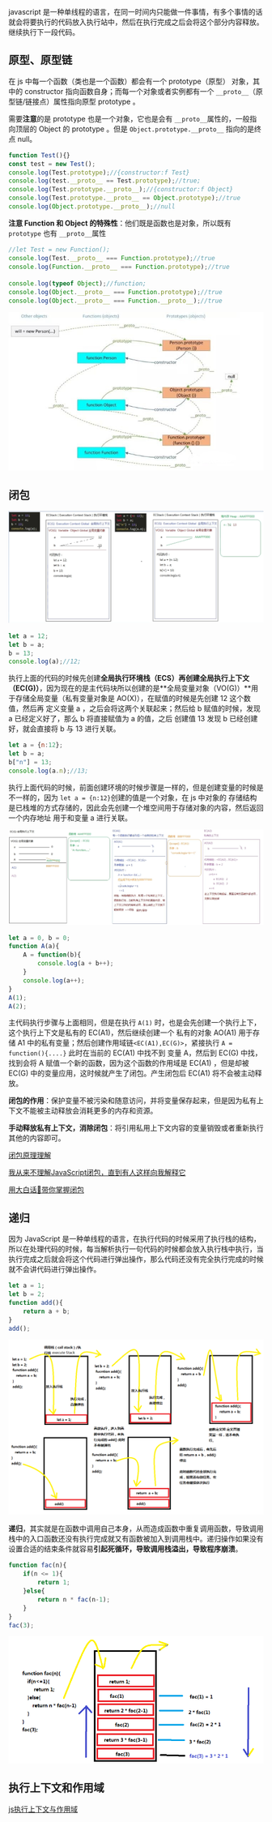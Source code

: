 javascript 是一种单线程的语言，在同一时间内只能做一件事情，有多个事情的话就会将要执行的代码放入执行站中，然后在执行完成之后会将这个部分内容释放。继续执行下一段代码。

## 原型、原型链

在 js 中每一个函数（类也是一个函数）都会有一个 prototype（原型） 对象，其中的 constructor 指向函数自身；而每一个对象或者实例都有一个 `__proto__`（原型链/链接点）属性指向原型 prototype 。

需要**注意**的是 prototype 也是一个对象，它也是会有 `__proto__`属性的，一般指向顶层的 Object 的 prototype 。但是 `Object.prototype.__proto__` 指向的是终点 null。

```js
function Test(){}
const test = new Test();
console.log(Test.prototype);//{constructor:f Test}
console.log(test.__proto__ == Test.prototype);//true;
console.log(Test.prototype.__proto__);//{constructor:f Object}
console.log(Test.prototype.__proto__ == Object.prototype);//true
console.log(Object.prototype.__proto__);//null
```

**注意 Function 和 Object 的特殊性**：他们既是函数也是对象，所以既有 `prototype` 也有 `__proto__`属性

```js
//let Test = new Function();
console.log(Test.__proto__ === Function.prototype);//true
console.log(Function.__proto__ === Function.prototype);//true

console.log(typeof Object);//function;
console.log(Object.__proto__ === Function.prototype);//true
console.log(Object.__proto__ === Function.__proto__);//true
```



![img](递归、闭包、原型链\201622785912987.jpg)

## 闭包

![image-20210218202216941](递归、闭包、原型链/image-20210218202216941.png)

```js
let a = 12;
let b = a;
b = 13;
console.log(a);//12;
```

执行上面的代码的时候先创建**全局执行环境栈（ECS）**再创建**全局执行上下文（EC(G)）**，因为现在的是主代码块所以创建的是**全局变量对象（VO(G)）**用于存储全局变量（私有变量对象是 AO(X)），在赋值的时候是先创建 12 这个数值，然后再 定义变量 a ，之后会将这两个关联起来；然后给 b 赋值的时候，发现 a 已经定义好了，那么 b 将直接赋值为 a 的值，之后 创建值 13 发现 b 已经创建好，就会直接将 b 与 13 进行关联。

```js
let a = {n:12};
let b = a;
b["n"] = 13;
console.log(a.n);//13;
```

执行上面代码的时候，前面创建环境的时候步骤是一样的，但是创建变量的时候是不一样的，因为 `let a = {n:12}`创建的值是一个对象，在 js 中对象的 存储结构是已栈堆的方式存储的，因此会先创建一个堆空间用于存储对象的内容，然后返回一个内存地址 用于和变量 a 进行关联。

![image-20210218204816535](递归、闭包、原型链/image-20210218204816535.png)

```js
let a = 0, b = 0;
function A(a){
    A = function(b){
        console.log(a + b++);
    }
    console.log(a++);
}
A(1);
A(2);
```

主代码执行步骤与上面相同，但是在执行 `A(1)` 时，也是会先创建一个执行上下，这个执行上下文是私有的 EC(A1)，然后继续创建一个 私有的对象 AO(A1) 用于存储 A1 中的私有变量；然后创建作用域链`<EC(A1),EC(G)>`，紧接执行 `A = function(){....}` 此时在当前的 EC(A1) 中找不到 变量 A，然后到 EC(G) 中找，找到会将 A 赋值一个新的函数，因为这个函数的作用域是 EC(A1) ，但是却被 EC(G) 中的变量应用，这时候就产生了闭包。产生闭包后 EC(A1) 将不会被主动释放。

**闭包的作用**：保护变量不被污染和随意访问，并将变量保存起来，但是因为私有上下文不能被主动释放会消耗更多的内存和资源。

**手动释放私有上下文，消除闭包**：将引用私用上下文内容的变量销毁或者重新执行其他的内容即可。

[闭包原理理解](https://www.bilibili.com/video/BV1xf4y1R7AH)

[我从来不理解JavaScript闭包，直到有人这样向我解释它](https://juejin.cn/post/6844903858636849159)

[用大白话🙌带你掌握闭包](https://juejin.cn/post/7051604174357676062)



## 递归

因为 JavaScript 是一种单线程的语言，在执行代码的时候采用了执行栈的结构，所以在处理代码的时候，每当解析执行一句代码的时候都会放入执行栈中执行，当执行完成之后就会将这个代码进行弹出操作，那么代码还没有完全执行完成的时候就不会讲代码进行弹出操作。

```js
let a = 1;
let b = 2;
function add(){
    return a + b;
}
add();
```

![image-20210219192242823](递归、闭包、原型链/image-20210219192242823.png)

**递归**，其实就是在函数中调用自己本身，从而造成函数中重复调用函数，导致调用栈中的入口函数还没有执行完成就又有函数被加入到调用栈中。递归操作如果没有设置合适的结束条件就容易**引起死循环，导致调用栈溢出，导致程序崩溃**。

```js
function fac(n){
    if(n <= 1){
        return 1;
    }else{
        return n * fac(n-1);
    }
}
fac(3);
```

![image-20210219194904151](递归、闭包、原型链/image-20210219194904151.png)



## 执行上下文和作用域

[js执行上下文与作用域](https://www.bilibili.com/video/BV1wD4y1D7Pp?from=search&seid=2212534765957722610)